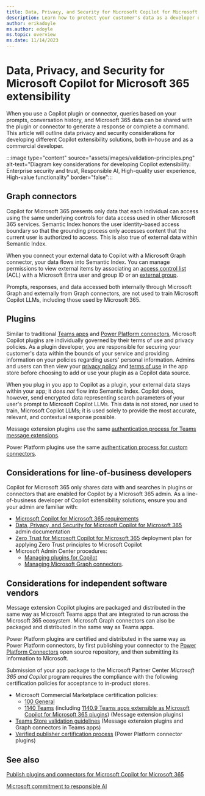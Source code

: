 ```yaml
---
title: Data, Privacy, and Security for Microsoft Copilot for Microsoft 365 extensibility
description: Learn how to protect your customer's data as a developer of Microsoft Copilot for Microsoft 365 extensibility solutions
author: erikadoyle
ms.author: edoyle
ms.topic: overview
ms.date: 11/14/2023
---
```


# Data, Privacy, and Security for Microsoft Copilot for Microsoft 365 extensibility

When you use a Copilot plugin or connector, queries based on your prompts, conversation history, and Microsoft 365 data can be shared with the plugin or connector to generate a response or complete a command. This article will outline data privacy and security considerations for developing different Copilot extensibility solutions, both in-house and as a commercial developer.

:::image type="content" source="assets/images/validation-principles.png" alt-text="Diagram key considerations for developing Copilot extensibility: Enterprise security and trust, Responsible AI, High-quality user experience, High-value functionality" border="false":::

## Graph connectors

Copilot for Microsoft 365 presents only data that each individual can access using the same underlying controls for data access used in other Microsoft 365 services. Semantic Index honors the user identity-based access boundary so that the grounding process only accesses content that the current user is authorized to access. This is also true of external data within Semantic Index.

When you connect your external data to Copilot with a Microsoft Graph connector, your data flows into Semantic Index. You can manage permissions to view external items by associating an [access control list](/graph/connecting-external-content-manage-items?branch=main#access-control-list) (ACL) with a Microsoft Entra user and group ID or an [external group](/graph/connecting-external-content-external-groups?context=/microsoft-365-copilot/extensibility/context).

Prompts, responses, and data accessed both internally through Microsoft Graph and externally from Graph connectors, are not used to train Microsoft Copilot LLMs, including those used by Microsoft 365.

## Plugins

Similar to traditional [Teams apps](/microsoftteams/platform/concepts/deploy-and-publish/appsource/prepare/teams-store-validation-guidelines#privacy-policy) and [Power Platform connectors](/connectors/custom-connectors/certification-submission#step-4b-product-or-end-service-metadata), Microsoft Copilot plugins are individually governed by their terms of use and privacy policies. As a plugin developer, you are responsible for securing your customer's data within the bounds of your service and providing information on your policies regarding users' personal information. Admins and users can then view your [privacy policy](/microsoftteams/platform/concepts/deploy-and-publish/appsource/prepare/teams-store-validation-guidelines#privacy-policy) and [terms of use](/microsoftteams/platform/concepts/deploy-and-publish/appsource/prepare/teams-store-validation-guidelines#terms-of-use) in the app store before choosing to add or use your plugin as a Copilot data source.

When you plug in you app to Copilot as a plugin, your external data stays within your app; it *does not* flow into Semantic Index. Copilot does, however, send encrypted data representing search parameters of your user's prompt to Microsoft Copilot LLMs. This data is not stored, nor used to train, Microsoft Copilot LLMs; it is used solely to provide the most accurate, relevant, and contextual response possible.

Message extension plugins use the same [authentication process for Teams message extensions](/microsoftteams/platform/bots/how-to/authentication/bot-sso-overview).

Power Platform plugins use the same [authentication process for custom connectors](/connectors/custom-connectors/azure-active-directory-authentication).

## Considerations for line-of-business developers

Copilot for Microsoft 365 only shares data with and searches in plugins or connectors that are enabled for Copilot by a Microsoft 365 admin. As a line-of-business developer of Copilot extensibility solutions, ensure you and your admin are familiar with:

- [Microsoft Copilot for Microsoft 365 requirements](/microsoft-365-copilot/microsoft-365-copilot-requirements)
- [Data, Privacy, and Security for Microsoft Copilot for Microsoft 365](/microsoft-365-copilot/microsoft-365-copilot-privacy) admin documentation
- [Zero Trust for Microsoft Copilot for Microsoft 365](/security/zero-trust/zero-trust-tech-illus#zero-trust-for-microsoft-365-copilot) deployment plan for applying Zero Trust principles to Microsoft Copilot
- Microsoft Admin Center procedures:
  - [Managing plugins for Copilot](/microsoft-365/admin/manage/manage-plugins-for-copilot-in-integrated-apps)
  - [Managing Microsoft Graph connectors](/microsoftsearch/connectors-overview).

## Considerations for independent software vendors

Message extension Copilot plugins are packaged and distributed in the same way as Microsoft Teams apps that are integrated to run across the Microsoft 365 ecosystem. Microsoft Graph connectors can also be packaged and distributed in the same way as Teams apps.

Power Platform plugins are certified and distributed in the same way as Power Platform connectors, by first publishing your connector to the [Power Platform Connectors](https://github.com/microsoft/PowerPlatformConnectors) open source repository, and then submitting its information to Microsoft.

Submission of your app package to the Microsoft Partner Center *Microsoft 365 and Copilot* program requires the compliance with the following certification policies for acceptance to in-product stores.

- Microsoft Commercial Marketplace certification policies:
  - [100 General](/marketplace/certification-policies#100-general)
  - [1140 Teams](/legal/marketplace/certification-policies#1140-teams) (including [1140.9 Teams apps extensible as Microsoft Copilot for Microsoft 365 plugins](/legal/marketplace/certification-policies#1140-teams)) (Message extension plugins)
- [Teams Store validation guidelines](/microsoftteams/platform/concepts/deploy-and-publish/appsource/prepare/teams-store-validation-guidelines) (Message extension plugins and Graph connectors in Teams apps)
- [Verified publisher certification process](/connectors/custom-connectors/certification-submission) (Power Platform connector plugins)

## See also

[Publish plugins and connectors for Microsoft Copilot for Microsoft 365](publish.md)

[Microsoft commitment to responsible AI](https://www.microsoft.com/ai/responsible-ai)
